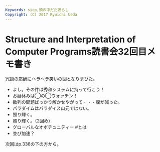 ```yaml
---
Keywords: sicp,頭の中だだ漏らし
Copyright: (C) 2017 Ryuichi Ueda
---
```


# Structure and Interpretation of Computer Programs読書会32回目メモ書き
冗談の応酬にヘラヘラ笑いの回となりまひた。

<ul>
 <li>よし。その件は秀和システムに持って行こう！</li>
 <li>お昼休みは◯の◯ウォッチン！</li>
 <li>数列の問題ばっかり解かせやがって・・・腹が減った。</li>
 <li>パラダイムはパラダイス山元ではない。</li>
 <li>照り輝く。</li>
 <li>照り輝く。（2回め）</li>
 <li>グローバルなオポチュニティー #とは</li>
 <li>並び加速？</li>
</ul>

次回はp.336の下の方から。
